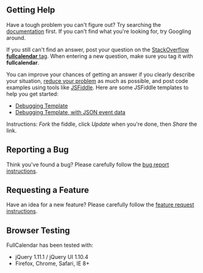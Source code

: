 ## Getting Help

Have a tough problem you can't figure out? Try searching the [documentation](../docs/) first. If you can't find what you're looking for, try Googling around.

If you still can't find an answer, post your question on the [StackOverflow **fullcalendar** tag](http://stackoverflow.com/questions/tagged/fullcalendar). When entering a new question, make sure you tag it with **fullcalendar**.

You can improve your chances of getting an answer if you clearly describe your situation, [reduce your problem](http://css-tricks.com/reduced-test-cases/) as much as possible, and post code examples using tools like [JSFiddle](http://jsfiddle.net/). Here are some JSFiddle templates to help you get started:

- [Debugging Template](http://jsfiddle.net/arshaw/cr8zQ/)
- [Debugging Template, with JSON event data](http://jsfiddle.net/arshaw/FxFba/)

Instructions: *Fork* the fiddle, click *Update* when you're done, then *Share* the link.


## Reporting a Bug

Think you've found a bug? Please carefully follow the [bug report instructions](Report-a-Bug).


## Requesting a Feature

Have an idea for a new feature? Please carefully follow the [feature request instructions](Request-a-Feature).


## Browser Testing

FullCalendar has been tested with:

- jQuery 1.11.1  / jQuery UI 1.10.4
- Firefox, Chrome, Safari, IE 8+